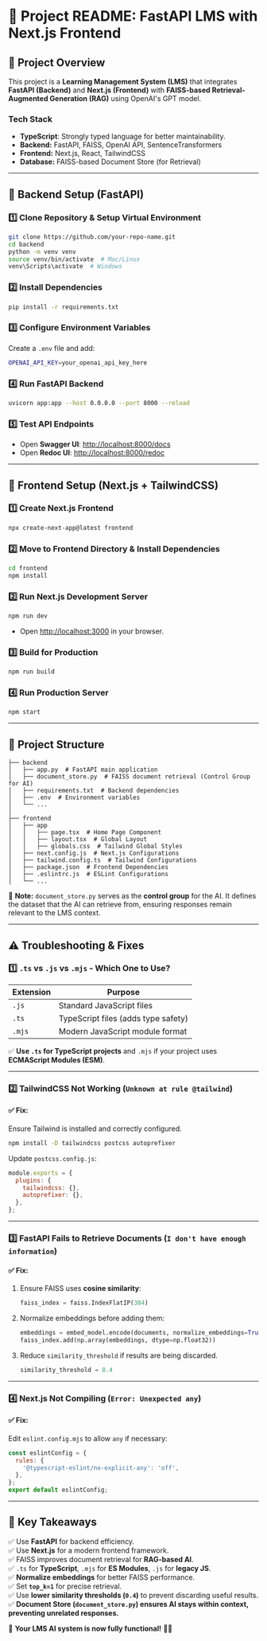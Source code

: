 # 📌 Project README: FastAPI LMS with Next.js Frontend

## 🚀 **Project Overview**
This project is a **Learning Management System (LMS)** that integrates **FastAPI (Backend)** and **Next.js (Frontend)** with **FAISS-based Retrieval-Augmented Generation (RAG)** using OpenAI's GPT model.

### **Tech Stack**
- **TypeScript**: Strongly typed language for better maintainability.
- **Backend:** FastAPI, FAISS, OpenAI API, SentenceTransformers
- **Frontend:** Next.js, React, TailwindCSS
- **Database:** FAISS-based Document Store (for Retrieval)

---

## 🔧 **Backend Setup (FastAPI)**

### **1️⃣ Clone Repository & Setup Virtual Environment**
```sh
git clone https://github.com/your-repo-name.git
cd backend
python -m venv venv
source venv/bin/activate  # Mac/Linux
venv\Scripts\activate  # Windows
```

### **2️⃣ Install Dependencies**
```sh
pip install -r requirements.txt
```

### **3️⃣ Configure Environment Variables**
Create a `.env` file and add:
```sh
OPENAI_API_KEY=your_openai_api_key_here
```

### **4️⃣ Run FastAPI Backend**
```sh
uvicorn app:app --host 0.0.0.0 --port 8000 --reload
```

### **5️⃣ Test API Endpoints**
- Open **Swagger UI**: [http://localhost:8000/docs](http://localhost:8000/docs)
- Open **Redoc UI**: [http://localhost:8000/redoc](http://localhost:8000/redoc)

---

## 🎨 **Frontend Setup (Next.js + TailwindCSS)**

### **1️⃣ Create Next.js Frontend**
```sh
npx create-next-app@latest frontend
```

### **2️⃣ Move to Frontend Directory & Install Dependencies**
```sh
cd frontend
npm install
```

### **2️⃣ Run Next.js Development Server**
```sh
npm run dev
```
- Open [http://localhost:3000](http://localhost:3000) in your browser.

### **3️⃣ Build for Production**
```sh
npm run build
```

### **4️⃣ Run Production Server**
```sh
npm start
```

---

## 📂 **Project Structure**
```
├── backend
│   ├── app.py  # FastAPI main application
│   ├── document_store.py  # FAISS document retrieval (Control Group for AI)
│   ├── requirements.txt  # Backend dependencies
│   ├── .env  # Environment variables
│   └── ...
│
├── frontend
│   ├── app
│   │   ├── page.tsx  # Home Page Component
│   │   ├── layout.tsx  # Global Layout
│   │   ├── globals.css  # Tailwind Global Styles
│   ├── next.config.js  # Next.js Configurations
│   ├── tailwind.config.ts  # Tailwind Configurations
│   ├── package.json  # Frontend Dependencies
│   ├── .eslintrc.js  # ESLint Configurations
│   └── ...
```

📝 **Note:** `document_store.py` serves as the **control group** for the AI. It defines the dataset that the AI can retrieve from, ensuring responses remain relevant to the LMS context.

---

## ⚠️ **Troubleshooting & Fixes**

### **1️⃣ `.ts` vs `.js` vs `.mjs` - Which One to Use?**
| Extension | Purpose |
|-----------|---------|
| `.js` | Standard JavaScript files |
| `.ts` | TypeScript files (adds type safety) |
| `.mjs` | Modern JavaScript module format |

✅ **Use `.ts` for TypeScript projects** and `.mjs` if your project uses **ECMAScript Modules (ESM)**.

---

### **2️⃣ TailwindCSS Not Working (`Unknown at rule @tailwind`)**
#### ✅ Fix:
Ensure Tailwind is installed and correctly configured.
```sh
npm install -D tailwindcss postcss autoprefixer
```
Update `postcss.config.js`:
```js
module.exports = {
  plugins: {
    tailwindcss: {},
    autoprefixer: {},
  },
};
```

---

### **3️⃣ FastAPI Fails to Retrieve Documents (`I don't have enough information`)**
#### ✅ Fix:
1. Ensure FAISS uses **cosine similarity**:
   ```python
   faiss_index = faiss.IndexFlatIP(384)
   ```
2. Normalize embeddings before adding them:
   ```python
   embeddings = embed_model.encode(documents, normalize_embeddings=True)
   faiss_index.add(np.array(embeddings, dtype=np.float32))
   ```
3. Reduce `similarity_threshold` if results are being discarded.
   ```python
   similarity_threshold = 0.4
   ```

---

### **4️⃣ Next.js Not Compiling (`Error: Unexpected any`)**
#### ✅ Fix:
Edit `eslint.config.mjs` to allow `any` if necessary:
```js
const eslintConfig = {
  rules: {
    '@typescript-eslint/no-explicit-any': 'off',
  },
};
export default eslintConfig;
```

---

## 🎯 **Key Takeaways**
✅ Use **FastAPI** for backend efficiency.  
✅ Use **Next.js** for a modern frontend framework.  
✅ FAISS improves document retrieval for **RAG-based AI**.  
✅ `.ts` for **TypeScript**, `.mjs` for **ES Modules**, `.js` for **legacy JS**.  
✅ **Normalize embeddings** for better FAISS performance.  
✅ Set **`top_k=1`** for precise retrieval.  
✅ Use **lower similarity thresholds (`0.4`)** to prevent discarding useful results.  
✅ **Document Store (`document_store.py`) ensures AI stays within context, preventing unrelated responses.**  

🚀 **Your LMS AI system is now fully functional!** 🎉🔥
